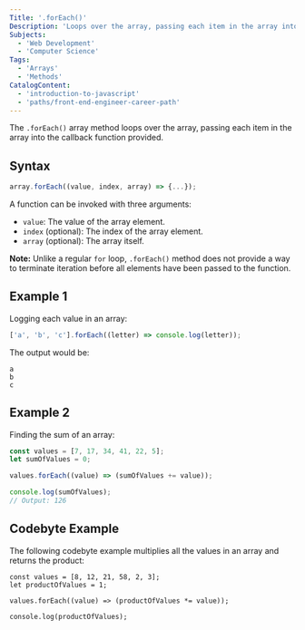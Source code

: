 ```yaml
---
Title: '.forEach()'
Description: 'Loops over the array, passing each item in the array into the callback function provided.'
Subjects:
  - 'Web Development'
  - 'Computer Science'
Tags:
  - 'Arrays'
  - 'Methods'
CatalogContent:
  - 'introduction-to-javascript'
  - 'paths/front-end-engineer-career-path'
---
```


The `.forEach()` array method loops over the array, passing each item in the array into the callback function provided.

## Syntax

```js
array.forEach((value, index, array) => {...});
```

A function can be invoked with three arguments:

- `value`: The value of the array element.
- `index` (optional): The index of the array element.
- `array` (optional): The array itself.

**Note:** Unlike a regular `for` loop, `.forEach()` method does not provide a way to terminate iteration before all elements have been passed to the function.

## Example 1

Logging each value in an array:

```js
['a', 'b', 'c'].forEach((letter) => console.log(letter));
```

The output would be:

```shell
a
b
c
```

## Example 2

Finding the sum of an array:

```js
const values = [7, 17, 34, 41, 22, 5];
let sumOfValues = 0;

values.forEach((value) => (sumOfValues += value));

console.log(sumOfValues);
// Output: 126
```

## Codebyte Example

The following codebyte example multiplies all the values in an array and returns the product:

```codebyte/js
const values = [8, 12, 21, 58, 2, 3];
let productOfValues = 1;

values.forEach((value) => (productOfValues *= value));

console.log(productOfValues);
```
